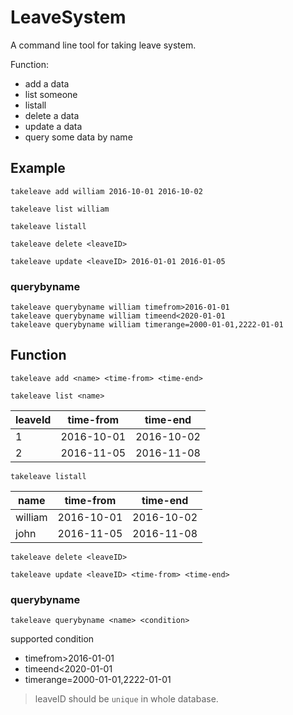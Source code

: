 # LeaveSystem

A command line tool for taking leave system.

Function:

- add a data
- list someone
- listall
- delete a data
- update a data
- query some data by name

## Example

    takeleave add william 2016-10-01 2016-10-02

    takeleave list william

    takeleave listall

    takeleave delete <leaveID>

    takeleave update <leaveID> 2016-01-01 2016-01-05

### querybyname


    takeleave querybyname william timefrom>2016-01-01
    takeleave querybyname william timeend<2020-01-01
    takeleave querybyname william timerange=2000-01-01,2222-01-01

## Function

    takeleave add <name> <time-from> <time-end>

    takeleave list <name>

| leaveId | time-from | time-end |
|---------|-----------|----------|
|    1    | 2016-10-01|2016-10-02|
|    2    | 2016-11-05|2016-11-08|

    takeleave listall

| name    | time-from | time-end |
|---------|-----------|----------|
| william | 2016-10-01|2016-10-02|
| john    | 2016-11-05|2016-11-08|


    takeleave delete <leaveID>

    takeleave update <leaveID> <time-from> <time-end>

### querybyname

    takeleave querybyname <name> <condition>

supported condition

- timefrom>2016-01-01
- timeend<2020-01-01
- timerange=2000-01-01,2222-01-01

> leaveID should be `unique` in whole database.
